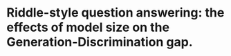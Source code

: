 # Riddle-style question answering: the effects of model size on the Generation-Discrimination gap.



